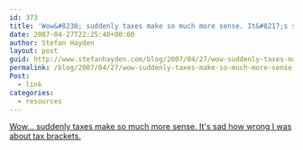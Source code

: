 ```yaml
---
id: 373
title: 'Wow&#8230; suddenly taxes make so much more sense. It&#8217;s sad how wrong I was about tax brackets.'
date: 2007-04-27T22:25:40+00:00
author: Stefan Hayden
layout: post
guid: http://www.stefanhayden.com/blog/2007/04/27/wow-suddenly-taxes-make-so-much-more-sense-its-sad-how-wrong-i-was-about-tax-brackets/
permalink: /blog/2007/04/27/wow-suddenly-taxes-make-so-much-more-sense-its-sad-how-wrong-i-was-about-tax-brackets/
Post:
  - link
categories:
  - resources
---
```

<p><a href="http://www.thesimpledollar.com/2007/04/27/dont-fear-the-higher-tax-bracket-or-why-a-reader-needs-more-cowbell/">Wow... suddenly taxes make so much more sense. It's sad how wrong I was about tax brackets.</a>
</p>
